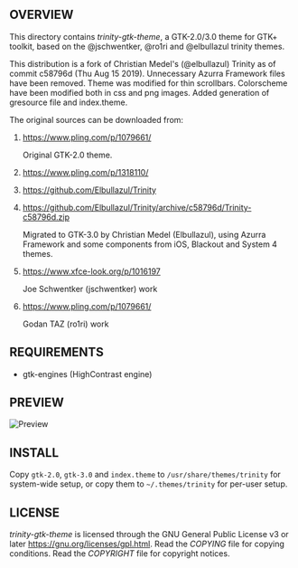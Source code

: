 OVERVIEW
--------
This directory contains *trinity-gtk-theme*, a GTK-2.0/3.0 theme for GTK+
toolkit, based on the @jschwentker, @ro1ri and @elbullazul trinity themes.

This distribution is a fork of Christian Medel's (@elbullazul) Trinity as of
commit c58796d (Thu Aug 15 2019).  Unnecessary Azurra Framework files have been
removed.  Theme was modified for thin scrollbars.  Colorscheme have been
modified both in css and png images.  Added generation of gresource file and
index.theme.

The original sources can be downloaded from:
1. https://www.pling.com/p/1079661/

   Original GTK-2.0 theme.

2. https://www.pling.com/p/1318110/
3. https://github.com/Elbullazul/Trinity
4. https://github.com/Elbullazul/Trinity/archive/c58796d/Trinity-c58796d.zip

   Migrated to GTK-3.0 by Christian Medel (Elbullazul), using Azurra Framework
   and some components from iOS, Blackout and System 4 themes.

5. https://www.xfce-look.org/p/1016197

   Joe Schwentker (jschwentker) work

6. https://www.pling.com/p/1079661/

   Godan TAZ (ro1ri) work


REQUIREMENTS
------------
* gtk-engines (HighContrast engine)


PREVIEW
-------
![Preview](https://raw.githubusercontent.com/zeppe-lin/trinity-gtk-theme/master/preview.png)


INSTALL
-------
Copy `gtk-2.0`, `gtk-3.0` and `index.theme` to `/usr/share/themes/trinity` for
system-wide setup, or copy them to `~/.themes/trinity` for per-user setup.


LICENSE
-------
*trinity-gtk-theme* is licensed through the GNU General Public License v3 or
later <https://gnu.org/licenses/gpl.html>.
Read the *COPYING* file for copying conditions.
Read the *COPYRIGHT* file for copyright notices.
